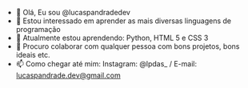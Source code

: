 - 👋 Olá, Eu sou @lucaspandradedev
- 👀 Estou interessado em aprender as mais diversas linguagens de programação
- 🌱 Atualmente estou aprendendo: Python, HTML 5 e CSS 3
- 💞️ Procuro colaborar com qualquer pessoa com bons projetos, bons ideais etc.
- 📫 Como chegar até mim: Instagram: @lpdas_  /  E-mail: lucaspandrade.dev@gmail.com

<!---
lucaspandradedev/lucaspandradedev is a ✨ special ✨ repository because its `README.md` (this file) appears on your GitHub profile.
You can click the Preview link to take a look at your changes.
--->
